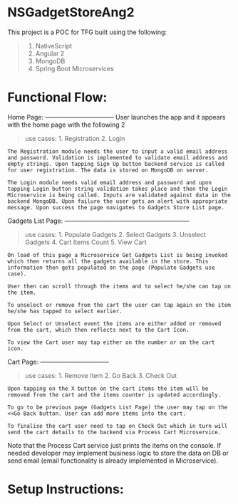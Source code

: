 # NSGadgetStoreAng2


This project is a POC for TFG built using the following:
>	1. NativeScript
>	2. Angular 2
>	3. MongoDB
>	4. Spring Boot Microservices


Functional Flow:
===================
Home Page:
———————————
	User launches the app and it appears with the home page with the following 2 
>	use cases:
>		1. Registration
>		2. Login

	The Registration module needs the user to input a valid email address and password. Validation is implemented to validate email address and empty strings. Upon tapping Sign Up button backend service is called for user registration. The data is stored on MongoDB on server.

	The Login module needs valid email address and password and upon tapping Login button string validation takes place and then the Login Microservice is being called. Inputs are validated against data in the backend MongoDB. Upon failure the user gets an alert with appropriate message. Upon success the page navigates to Gadgets Store List page.

Gadgets List Page:
————————————————————
>	use cases:
>		1. Populate Gadgets
>		2. Select Gadgets
>		3. Unselect Gadgets
>		4. Cart Items Count
>		5. View Cart

	On load of this page a Microservice Get Gadgets List is being invoked which then returns all the gadgets available in the store. This information then gets populated on the page (Populate Gadgets use case).

	User then can scroll through the items and to select he/she can tap on the item.

	To unselect or remove from the cart the user can tap again on the item he/she has tapped to select earlier.

	Upon Select or Unselect event the items are either added or removed from the cart, which then reflects next to the Cart Icon.

	To view the Cart user may tap either on the number or on the cart icon.


Cart Page:
———————————
>	use cases:
>		1. Remove Item
>		2. Go Back
>		3. Check Out

	Upon tapping on the X button on the cart items the item will be removed from the cart and the items counter is updated accordingly.

	To go to be previous page (Gadgets List Page) the user may tap on the <<Go Back button. User can add more items into the cart.

	To finalise the cart user need to tap on Check Out which in turn will send the cart details to the backend via Process Cart Microservice.


Note that the Process Cart service just prints the items on the console. If needed developer may implement business logic to store the data on DB or send email (email functionality is already implemented in Microservice).




Setup Instructions:
=====================





	
	




